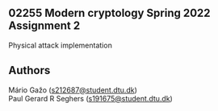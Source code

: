 ## 02255 Modern cryptology Spring 2022 Assignment 2
Physical attack implementation

## Authors
Mário Gažo (s212687@student.dtu.dk) <br>
Paul Gerard R Seghers (s191675@student.dtu.dk)